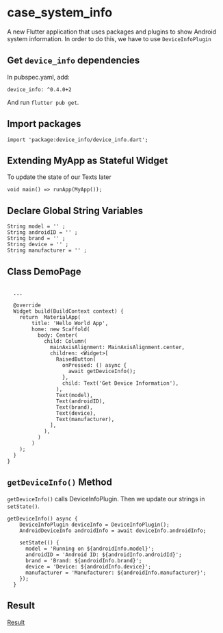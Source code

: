 # case_system_info

A new Flutter application that uses packages and plugins to show Android system information. In order to do this, we have to use ```DeviceInfoPlugin```

## Get ```device_info``` dependencies

In pubspec.yaml, add:
```
device_info: ^0.4.0+2
```

And run ```flutter pub get```.

## Import packages

```
import 'package:device_info/device_info.dart';

```

## Extending MyApp as Stateful Widget

To update the state of our Texts later

```
void main() => runApp(MyApp());
```

## Declare Global String Variables

```
String model = '' ;
String androidID = '' ;
String brand = '' ;
String device = '' ;
String manufacturer = '' ;
```

## Class DemoPage

```class DemoPage extends State<MyApp> {

  ...

  @override
  Widget build(BuildContext context) {
    return  MaterialApp(
        title: 'Hello World App',
        home: new Scaffold(
          body: Center(
            child: Column(
              mainAxisAlignment: MainAxisAlignment.center,
              children: <Widget>[
                RaisedButton(
                  onPressed: () async {
                    await getDeviceInfo();
                  },
                  child: Text('Get Device Information'),
                ),
                Text(model),
                Text(androidID),
                Text(brand),
                Text(device),
                Text(manufacturer),
              ],
            ),
          )
        )
    );
  }
}
```

## ```getDeviceInfo()``` Method

```getDeviceInfo()``` calls DeviceInfoPlugin. Then we update our strings in ```setState()```.

```
getDeviceInfo() async {
    DeviceInfoPlugin deviceInfo = DeviceInfoPlugin();
    AndroidDeviceInfo androidInfo = await deviceInfo.androidInfo;

    setState(() {
      model = 'Running on ${androidInfo.model}';
      androidID = 'Android ID: ${androidInfo.androidId}';
      brand = 'Brand: ${androidInfo.brand}';
      device = 'Device: ${androidInfo.device}';
      manufacturer = 'Manufacturer: ${androidInfo.manufacturer}';
    });
  }
```

## Result

[Result](result.png)